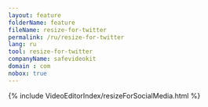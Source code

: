 ```yaml
---
layout: feature
folderName: feature
fileName: resize-for-twitter
permalink: /ru/resize-for-twitter
lang: ru
tool: resize-for-twitter
companyName: safevideokit
domain : com
nobox: true
---
```


{% include VideoEditorIndex/resizeForSocialMedia.html %}

   